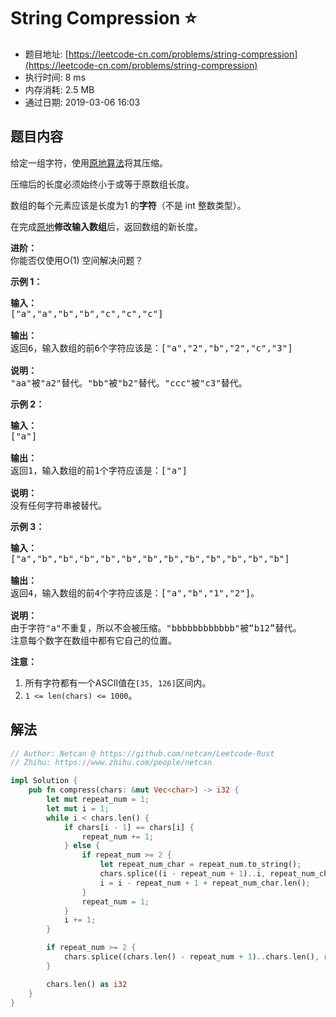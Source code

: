 # String Compression :star:
- 题目地址: [https://leetcode-cn.com/problems/string-compression](https://leetcode-cn.com/problems/string-compression)
- 执行时间: 8 ms 
- 内存消耗: 2.5 MB
- 通过日期: 2019-03-06 16:03

## 题目内容
<p>给定一组字符，使用<a href="https://baike.baidu.com/item/%E5%8E%9F%E5%9C%B0%E7%AE%97%E6%B3%95">原地算法</a>将其压缩。</p>

<p>压缩后的长度必须始终小于或等于原数组长度。</p>

<p>数组的每个元素应该是长度为1 的<strong>字符</strong>（不是 int 整数类型）。</p>

<p>在完成<a href="https://baike.baidu.com/item/%E5%8E%9F%E5%9C%B0%E7%AE%97%E6%B3%95">原地</a><strong>修改输入数组</strong>后，返回数组的新长度。</p>



<p><strong>进阶：</strong><br />
你能否仅使用O(1) 空间解决问题？</p>



<p><strong>示例 1：</strong></p>

<pre>
<strong>输入：</strong>
["a","a","b","b","c","c","c"]

<strong>输出：</strong>
返回6，输入数组的前6个字符应该是：["a","2","b","2","c","3"]

<strong>说明：</strong>
"aa"被"a2"替代。"bb"被"b2"替代。"ccc"被"c3"替代。
</pre>

<p><strong>示例 2：</strong></p>

<pre>
<strong>输入：</strong>
["a"]

<strong>输出：</strong>
返回1，输入数组的前1个字符应该是：["a"]

<strong>说明：</strong>
没有任何字符串被替代。
</pre>

<p><strong>示例 3：</strong></p>

<pre>
<strong>输入：</strong>
["a","b","b","b","b","b","b","b","b","b","b","b","b"]

<strong>输出：</strong>
返回4，输入数组的前4个字符应该是：["a","b","1","2"]。

<strong>说明：</strong>
由于字符"a"不重复，所以不会被压缩。"bbbbbbbbbbbb"被“b12”替代。
注意每个数字在数组中都有它自己的位置。
</pre>

<p><strong>注意：</strong></p>

<ol>
	<li>所有字符都有一个ASCII值在<code>[35, 126]</code>区间内。</li>
	<li><code>1 <= len(chars) <= 1000</code>。</li>
</ol>


## 解法
```rust
// Author: Netcan @ https://github.com/netcan/Leetcode-Rust
// Zhihu: https://www.zhihu.com/people/netcan

impl Solution {
    pub fn compress(chars: &mut Vec<char>) -> i32 {
        let mut repeat_num = 1;
        let mut i = 1;
        while i < chars.len() {
            if chars[i - 1] == chars[i] {
                repeat_num += 1;
            } else {
                if repeat_num >= 2 {
                    let repeat_num_char = repeat_num.to_string();
                    chars.splice((i - repeat_num + 1)..i, repeat_num_char.chars());
                    i = i - repeat_num + 1 + repeat_num_char.len();
                }
                repeat_num = 1;
            }
            i += 1;
        }

        if repeat_num >= 2 {
            chars.splice((chars.len() - repeat_num + 1)..chars.len(), repeat_num.to_string().chars());
        }

        chars.len() as i32
    }
}


```